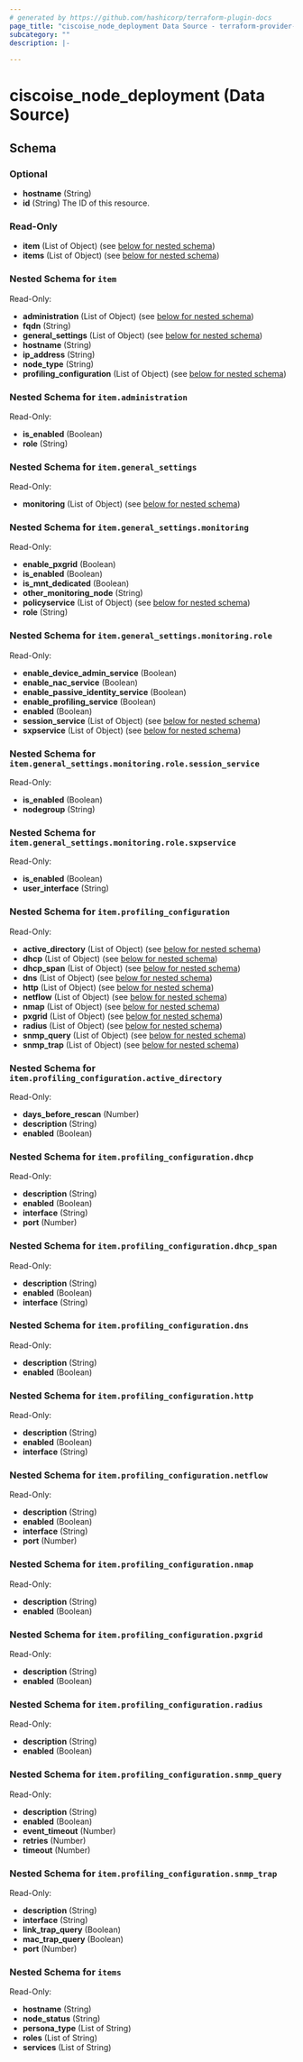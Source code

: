 ```yaml
---
# generated by https://github.com/hashicorp/terraform-plugin-docs
page_title: "ciscoise_node_deployment Data Source - terraform-provider-ciscoise"
subcategory: ""
description: |-
  
---
```


# ciscoise_node_deployment (Data Source)





<!-- schema generated by tfplugindocs -->
## Schema

### Optional

- **hostname** (String)
- **id** (String) The ID of this resource.

### Read-Only

- **item** (List of Object) (see [below for nested schema](#nestedatt--item))
- **items** (List of Object) (see [below for nested schema](#nestedatt--items))

<a id="nestedatt--item"></a>
### Nested Schema for `item`

Read-Only:

- **administration** (List of Object) (see [below for nested schema](#nestedobjatt--item--administration))
- **fqdn** (String)
- **general_settings** (List of Object) (see [below for nested schema](#nestedobjatt--item--general_settings))
- **hostname** (String)
- **ip_address** (String)
- **node_type** (String)
- **profiling_configuration** (List of Object) (see [below for nested schema](#nestedobjatt--item--profiling_configuration))

<a id="nestedobjatt--item--administration"></a>
### Nested Schema for `item.administration`

Read-Only:

- **is_enabled** (Boolean)
- **role** (String)


<a id="nestedobjatt--item--general_settings"></a>
### Nested Schema for `item.general_settings`

Read-Only:

- **monitoring** (List of Object) (see [below for nested schema](#nestedobjatt--item--general_settings--monitoring))

<a id="nestedobjatt--item--general_settings--monitoring"></a>
### Nested Schema for `item.general_settings.monitoring`

Read-Only:

- **enable_pxgrid** (Boolean)
- **is_enabled** (Boolean)
- **is_mnt_dedicated** (Boolean)
- **other_monitoring_node** (String)
- **policyservice** (List of Object) (see [below for nested schema](#nestedobjatt--item--general_settings--monitoring--policyservice))
- **role** (String)

<a id="nestedobjatt--item--general_settings--monitoring--policyservice"></a>
### Nested Schema for `item.general_settings.monitoring.role`

Read-Only:

- **enable_device_admin_service** (Boolean)
- **enable_nac_service** (Boolean)
- **enable_passive_identity_service** (Boolean)
- **enable_profiling_service** (Boolean)
- **enabled** (Boolean)
- **session_service** (List of Object) (see [below for nested schema](#nestedobjatt--item--general_settings--monitoring--role--session_service))
- **sxpservice** (List of Object) (see [below for nested schema](#nestedobjatt--item--general_settings--monitoring--role--sxpservice))

<a id="nestedobjatt--item--general_settings--monitoring--role--session_service"></a>
### Nested Schema for `item.general_settings.monitoring.role.session_service`

Read-Only:

- **is_enabled** (Boolean)
- **nodegroup** (String)


<a id="nestedobjatt--item--general_settings--monitoring--role--sxpservice"></a>
### Nested Schema for `item.general_settings.monitoring.role.sxpservice`

Read-Only:

- **is_enabled** (Boolean)
- **user_interface** (String)





<a id="nestedobjatt--item--profiling_configuration"></a>
### Nested Schema for `item.profiling_configuration`

Read-Only:

- **active_directory** (List of Object) (see [below for nested schema](#nestedobjatt--item--profiling_configuration--active_directory))
- **dhcp** (List of Object) (see [below for nested schema](#nestedobjatt--item--profiling_configuration--dhcp))
- **dhcp_span** (List of Object) (see [below for nested schema](#nestedobjatt--item--profiling_configuration--dhcp_span))
- **dns** (List of Object) (see [below for nested schema](#nestedobjatt--item--profiling_configuration--dns))
- **http** (List of Object) (see [below for nested schema](#nestedobjatt--item--profiling_configuration--http))
- **netflow** (List of Object) (see [below for nested schema](#nestedobjatt--item--profiling_configuration--netflow))
- **nmap** (List of Object) (see [below for nested schema](#nestedobjatt--item--profiling_configuration--nmap))
- **pxgrid** (List of Object) (see [below for nested schema](#nestedobjatt--item--profiling_configuration--pxgrid))
- **radius** (List of Object) (see [below for nested schema](#nestedobjatt--item--profiling_configuration--radius))
- **snmp_query** (List of Object) (see [below for nested schema](#nestedobjatt--item--profiling_configuration--snmp_query))
- **snmp_trap** (List of Object) (see [below for nested schema](#nestedobjatt--item--profiling_configuration--snmp_trap))

<a id="nestedobjatt--item--profiling_configuration--active_directory"></a>
### Nested Schema for `item.profiling_configuration.active_directory`

Read-Only:

- **days_before_rescan** (Number)
- **description** (String)
- **enabled** (Boolean)


<a id="nestedobjatt--item--profiling_configuration--dhcp"></a>
### Nested Schema for `item.profiling_configuration.dhcp`

Read-Only:

- **description** (String)
- **enabled** (Boolean)
- **interface** (String)
- **port** (Number)


<a id="nestedobjatt--item--profiling_configuration--dhcp_span"></a>
### Nested Schema for `item.profiling_configuration.dhcp_span`

Read-Only:

- **description** (String)
- **enabled** (Boolean)
- **interface** (String)


<a id="nestedobjatt--item--profiling_configuration--dns"></a>
### Nested Schema for `item.profiling_configuration.dns`

Read-Only:

- **description** (String)
- **enabled** (Boolean)


<a id="nestedobjatt--item--profiling_configuration--http"></a>
### Nested Schema for `item.profiling_configuration.http`

Read-Only:

- **description** (String)
- **enabled** (Boolean)
- **interface** (String)


<a id="nestedobjatt--item--profiling_configuration--netflow"></a>
### Nested Schema for `item.profiling_configuration.netflow`

Read-Only:

- **description** (String)
- **enabled** (Boolean)
- **interface** (String)
- **port** (Number)


<a id="nestedobjatt--item--profiling_configuration--nmap"></a>
### Nested Schema for `item.profiling_configuration.nmap`

Read-Only:

- **description** (String)
- **enabled** (Boolean)


<a id="nestedobjatt--item--profiling_configuration--pxgrid"></a>
### Nested Schema for `item.profiling_configuration.pxgrid`

Read-Only:

- **description** (String)
- **enabled** (Boolean)


<a id="nestedobjatt--item--profiling_configuration--radius"></a>
### Nested Schema for `item.profiling_configuration.radius`

Read-Only:

- **description** (String)
- **enabled** (Boolean)


<a id="nestedobjatt--item--profiling_configuration--snmp_query"></a>
### Nested Schema for `item.profiling_configuration.snmp_query`

Read-Only:

- **description** (String)
- **enabled** (Boolean)
- **event_timeout** (Number)
- **retries** (Number)
- **timeout** (Number)


<a id="nestedobjatt--item--profiling_configuration--snmp_trap"></a>
### Nested Schema for `item.profiling_configuration.snmp_trap`

Read-Only:

- **description** (String)
- **interface** (String)
- **link_trap_query** (Boolean)
- **mac_trap_query** (Boolean)
- **port** (Number)




<a id="nestedatt--items"></a>
### Nested Schema for `items`

Read-Only:

- **hostname** (String)
- **node_status** (String)
- **persona_type** (List of String)
- **roles** (List of String)
- **services** (List of String)


